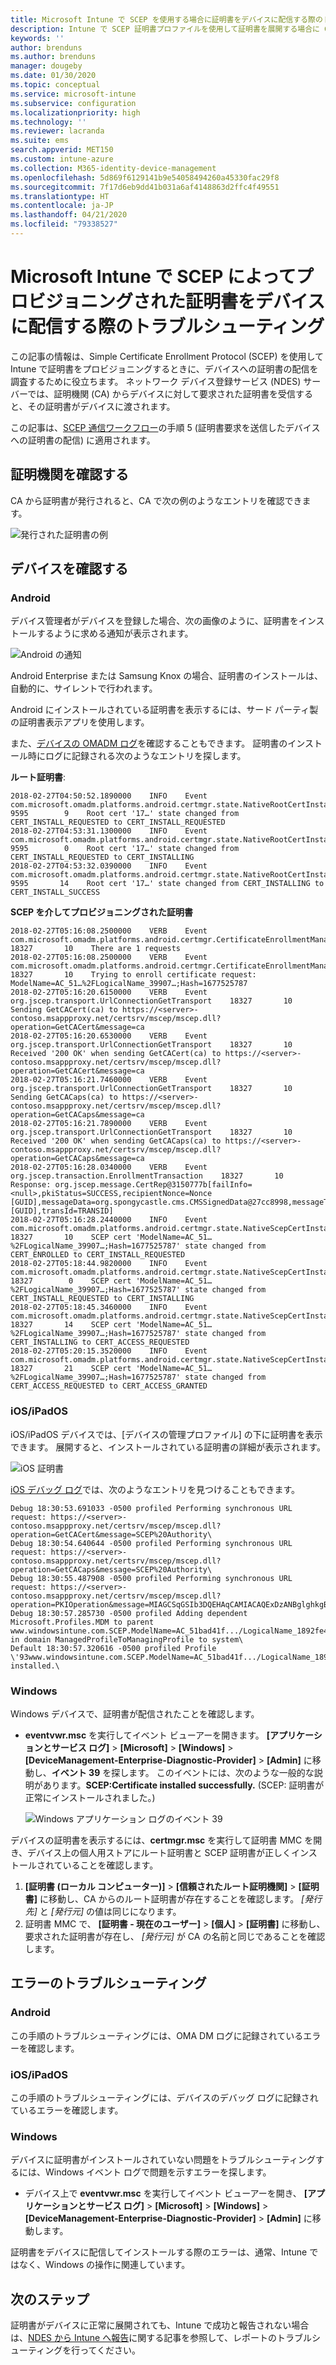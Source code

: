 ```yaml
---
title: Microsoft Intune で SCEP を使用する場合に証明書をデバイスに配信する際のトラブルシューティング | Microsoft Docs
description: Intune で SCEP 証明書プロファイルを使用して証明書を展開する場合に CA からデバイスへ証明書を配信する際のトラブルシューティングを行います。
keywords: ''
author: brenduns
ms.author: brenduns
manager: dougeby
ms.date: 01/30/2020
ms.topic: conceptual
ms.service: microsoft-intune
ms.subservice: configuration
ms.localizationpriority: high
ms.technology: ''
ms.reviewer: lacranda
ms.suite: ems
search.appverid: MET150
ms.custom: intune-azure
ms.collection: M365-identity-device-management
ms.openlocfilehash: 5d869f6129141b9e54058494260a45330fac29f8
ms.sourcegitcommit: 7f17d6eb9dd41b031a6af4148863d2ffc4f49551
ms.translationtype: HT
ms.contentlocale: ja-JP
ms.lasthandoff: 04/21/2020
ms.locfileid: "79338527"
---
```

# <a name="troubleshoot-the-delivery-of-certificates-provisioned-by-scep-to-devices-in-microsoft-intune"></a>Microsoft Intune で SCEP によってプロビジョニングされた証明書をデバイスに配信する際のトラブルシューティング

この記事の情報は、Simple Certificate Enrollment Protocol (SCEP) を使用して Intune で証明書をプロビジョニングするときに、デバイスへの証明書の配信を調査するために役立ちます。 ネットワーク デバイス登録サービス (NDES) サーバーでは、証明機関 (CA) からデバイスに対して要求された証明書を受信すると、その証明書がデバイスに渡されます。

この記事は、[SCEP 通信ワークフロー](troubleshoot-scep-certificate-profiles.md)の手順 5 (証明書要求を送信したデバイスへの証明書の配信) に適用されます。

## <a name="review-the-certification-authority"></a>証明機関を確認する

CA から証明書が発行されると、CA で次の例のようなエントリを確認できます。

![発行された証明書の例](../protect/media/troubleshoot-scep-certificate-delivery/certificate-authority.png)

## <a name="review-the-device"></a>デバイスを確認する

### <a name="android"></a>Android

デバイス管理者がデバイスを登録した場合、次の画像のように、証明書をインストールするように求める通知が表示されます。

![Android の通知](../protect/media/troubleshoot-scep-certificate-delivery/android-notification.png)

Android Enterprise または Samsung Knox の場合、証明書のインストールは、自動的に、サイレントで行われます。

Android にインストールされている証明書を表示するには、サード パーティ製の証明書表示アプリを使用します。

また、[デバイスの OMADM ログ](troubleshoot-scep-certificate-profiles.md#logs-for-android-devices)を確認することもできます。 証明書のインストール時にログに記録される次のようなエントリを探します。

**ルート証明書**:

```
2018-02-27T04:50:52.1890000    INFO    Event     com.microsoft.omadm.platforms.android.certmgr.state.NativeRootCertInstallStateMachine     9595        9    Root cert '17…' state changed from CERT_INSTALL_REQUESTED to CERT_INSTALL_REQUESTED
2018-02-27T04:53:31.1300000    INFO    Event     com.microsoft.omadm.platforms.android.certmgr.state.NativeRootCertInstallStateMachine     9595        0    Root cert '17…' state changed from CERT_INSTALL_REQUESTED to CERT_INSTALLING
2018-02-27T04:53:32.0390000    INFO    Event     com.microsoft.omadm.platforms.android.certmgr.state.NativeRootCertInstallStateMachine     9595       14    Root cert '17…' state changed from CERT_INSTALLING to CERT_INSTALL_SUCCESS
```

**SCEP を介してプロビジョニングされた証明書**

```
2018-02-27T05:16:08.2500000    VERB    Event     com.microsoft.omadm.platforms.android.certmgr.CertificateEnrollmentManager    18327       10    There are 1 requests
2018-02-27T05:16:08.2500000    VERB    Event     com.microsoft.omadm.platforms.android.certmgr.CertificateEnrollmentManager    18327       10    Trying to enroll certificate request: ModelName=AC_51…%2FLogicalName_39907…;Hash=1677525787
2018-02-27T05:16:20.6150000    VERB    Event     org.jscep.transport.UrlConnectionGetTransport    18327       10    Sending GetCACert(ca) to https://<server>-contoso.msappproxy.net/certsrv/mscep/mscep.dll?operation=GetCACert&message=ca
2018-02-27T05:16:20.6530000    VERB    Event     org.jscep.transport.UrlConnectionGetTransport    18327       10    Received '200 OK' when sending GetCACert(ca) to https://<server>-contoso.msappproxy.net/certsrv/mscep/mscep.dll?operation=GetCACert&message=ca
2018-02-27T05:16:21.7460000    VERB    Event     org.jscep.transport.UrlConnectionGetTransport    18327       10    Sending GetCACaps(ca) to https://<server>-contoso.msappproxy.net/certsrv/mscep/mscep.dll?operation=GetCACaps&message=ca
2018-02-27T05:16:21.7890000    VERB    Event     org.jscep.transport.UrlConnectionGetTransport    18327       10    Received '200 OK' when sending GetCACaps(ca) to https://<server>-contoso.msappproxy.net/certsrv/mscep/mscep.dll?operation=GetCACaps&message=ca
2018-02-27T05:16:28.0340000    VERB    Event     org.jscep.transaction.EnrollmentTransaction    18327       10    Response: org.jscep.message.CertRep@3150777b[failInfo=<null>,pkiStatus=SUCCESS,recipientNonce=Nonce [GUID],messageData=org.spongycastle.cms.CMSSignedData@27cc8998,messageType=CERT_REP,senderNonce=Nonce [GUID],transId=TRANSID]
2018-02-27T05:16:28.2440000    INFO    Event     com.microsoft.omadm.platforms.android.certmgr.state.NativeScepCertInstallStateMachine    18327       10    SCEP cert 'ModelName=AC_51…%2FLogicalName_39907…;Hash=1677525787' state changed from CERT_ENROLLED to CERT_INSTALL_REQUESTED
2018-02-27T05:18:44.9820000    INFO    Event     com.microsoft.omadm.platforms.android.certmgr.state.NativeScepCertInstallStateMachine    18327        0    SCEP cert 'ModelName=AC_51…%2FLogicalName_39907…;Hash=1677525787' state changed from CERT_INSTALL_REQUESTED to CERT_INSTALLING
2018-02-27T05:18:45.3460000    INFO    Event     com.microsoft.omadm.platforms.android.certmgr.state.NativeScepCertInstallStateMachine    18327       14    SCEP cert 'ModelName=AC_51…%2FLogicalName_39907…;Hash=1677525787' state changed from CERT_INSTALLING to CERT_ACCESS_REQUESTED
2018-02-27T05:20:15.3520000    INFO    Event     com.microsoft.omadm.platforms.android.certmgr.state.NativeScepCertInstallStateMachine    18327       21    SCEP cert 'ModelName=AC_51…%2FLogicalName_39907…;Hash=1677525787' state changed from CERT_ACCESS_REQUESTED to CERT_ACCESS_GRANTED
```

### <a name="iosipados"></a>iOS/iPadOS

iOS/iPadOS デバイスでは、[デバイスの管理プロファイル] の下に証明書を表示できます。 展開すると、インストールされている証明書の詳細が表示されます。

![iOS 証明書](../protect/media/troubleshoot-scep-certificate-delivery/ios-certificate.png)

[iOS デバッグ ログ](troubleshoot-scep-certificate-profiles.md#logs-for-ios-and-ipados-devices)では、次のようなエントリを見つけることもできます。

```
Debug 18:30:53.691033 -0500 profiled Performing synchronous URL request: https://<server>-contoso.msappproxy.net/certsrv/mscep/mscep.dll?operation=GetCACert&message=SCEP%20Authority\  
Debug 18:30:54.640644 -0500 profiled Performing synchronous URL request: https://<server>-contoso.msappproxy.net/certsrv/mscep/mscep.dll?operation=GetCACaps&message=SCEP%20Authority\ 
Debug 18:30:55.487908 -0500 profiled Performing synchronous URL request: https://<server>-contoso.msappproxy.net/certsrv/mscep/mscep.dll?operation=PKIOperation&message=MIAGCSqGSIb3DQEHAqCAMIACAQExDzANBglghkgBZQMEAgMFADCABgkqhkiG9w0BBwGggCSABIIZfzCABgkqhkiG9w0BBwOggDCAAgEAMYIBgjCCAX4CAQAwZjBPMRUwEwYKCZImiZPyLGQBGRYFbG9jYWwxHDAaBgoJkiaJk/IsZAEZFgxmb3VydGhjb2ZmZWUxGDAWBgNVBAMTD0ZvdXJ0aENvZmZlZSBDQQITaAAAAAmaneVjEPlcTwAAAAAACTANBgkqhkiG9w0BAQEFAASCAQCqfsOYpuBToerQLkw/tl4tH9E+97TBTjGQN9NCjSgb78fF6edY0pNDU+PH4RB356wv3rfZi5IiNrVu5Od4k6uK4w0582ZM2n8NJFRY7KWSNHsmTIWlo/Vcr4laAtq5rw+CygaYcefptcaamkjdLj07e/Uk4KsetGo7ztPVjSEFwfRIfKv474dLDmPqp0ZwEWRQG 
Debug 18:30:57.285730 -0500 profiled Adding dependent Microsoft.Profiles.MDM to parent www.windowsintune.com.SCEP.ModelName=AC_51bad41f.../LogicalName_1892fe4c...;Hash=-912418295 in domain ManagedProfileToManagingProfile to system\ 
Default 18:30:57.320616 -0500 profiled Profile \'93www.windowsintune.com.SCEP.ModelName=AC_51bad41f.../LogicalName_1892fe4c...;Hash=-912418295\'94 installed.\ 
```

### <a name="windows"></a>Windows

Windows デバイスで、証明書が配信されたことを確認します。

- **eventvwr.msc** を実行してイベント ビューアーを開きます。 **[アプリケーションとサービス ログ]**  >  **[Microsoft]**  >  **[Windows]**  >  **[DeviceManagement-Enterprise-Diagnostic-Provider]**  >  **[Admin]** に移動し、**イベント 39** を探します。 このイベントには、次のような一般的な説明があります。**SCEP:Certificate installed successfully.** (SCEP: 証明書が正常にインストールされました。)

   ![Windows アプリケーション ログのイベント 39](../protect/media/troubleshoot-scep-certificate-delivery/device-app-log.png)

デバイスの証明書を表示するには、**certmgr.msc** を実行して証明書 MMC を開き、デバイス上の個人用ストアにルート証明書と SCEP 証明書が正しくインストールされていることを確認します。

   1. **[証明書 (ローカル コンピューター)]**  >  **[信頼されたルート証明機関]**  >  **[証明書]** に移動し、CA からのルート証明書が存在することを確認します。 *[発行先]* と *[発行元]* の値は同じになります。
   2. 証明書 MMC で、 **[証明書 - 現在のユーザー]**  >  **[個人]**  >  **[証明書]** に移動し、要求された証明書が存在し、 *[発行元]* が CA の名前と同じであることを確認します。

## <a name="troubleshoot-failures"></a>エラーのトラブルシューティング

### <a name="android"></a>Android

この手順のトラブルシューティングには、OMA DM ログに記録されているエラーを確認します。

### <a name="iosipados"></a>iOS/iPadOS

この手順のトラブルシューティングには、デバイスのデバッグ ログに記録されているエラーを確認します。

### <a name="windows"></a>Windows

デバイスに証明書がインストールされていない問題をトラブルシューティングするには、Windows イベント ログで問題を示すエラーを探します。

- デバイス上で **eventvwr.msc** を実行してイベント ビューアーを開き、 **[アプリケーションとサービス ログ]**  >  **[Microsoft]**  >  **[Windows]**  >  **[DeviceManagement-Enterprise-Diagnostic-Provider]**  >  **[Admin]** に移動します。

証明書をデバイスに配信してインストールする際のエラーは、通常、Intune ではなく、Windows の操作に関連しています。

## <a name="next-steps"></a>次のステップ

証明書がデバイスに正常に展開されても、Intune で成功と報告されない場合は、[NDES から Intune へ報告](troubleshoot-scep-certificate-reporting.md)に関する記事を参照して、レポートのトラブルシューティングを行ってください。
